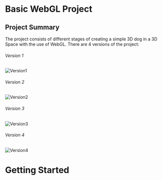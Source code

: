 # Basic WebGL Project 
## Project Summary
The project consists of different stages of creating a simple 3D dog in a 3D Space with the use of WebGL. There are 4 versions of the project:
###### Version 1 
![Version1](https://https://github.com/beecadox/Basic-Graphics-Using-WebGL/blob/master/images/version1.jpg?raw=true)

###### Version 2 
![Version2](https://https://github.com/beecadox/Basic-Graphics-Using-WebGL/blob/master/images/version2.jpg?raw=true)

###### Version 3 
![Version3](https://https://github.com/beecadox/Basic-Graphics-Using-WebGL/blob/master/images/version3.jpg?raw=true)

###### Version 4 
![Version4](https://https://github.com/beecadox/Basic-Graphics-Using-WebGL/blob/master/images/version4.jpg?raw=true)


# Getting Started 
